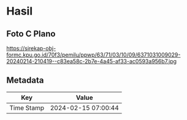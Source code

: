 # Hasil

## Foto C Plano

https://sirekap-obj-formc.kpu.go.id/70f3/pemilu/ppwp/63/71/03/10/09/6371031009029-20240214-210419--c83ea58c-2b7e-4a45-af33-ac0593a956b7.jpg


## Metadata

| Key        | Value               |
| ---------- | ------------------- |
| Time Stamp | 2024-02-15 07:00:44 |



